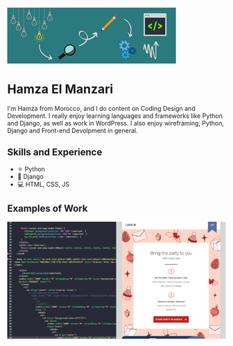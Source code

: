 ![Coding Design and Development](images/problem-solving.png)

# Hamza El Manzari
I'm Hamza from Morocco, and I do content on Coding Design and Development. I really enjoy learning languages and frameworks like Python and Django, as well as work in WordPress. I also enjoy wireframing, Python, Django and Front-end Devolpment in general. 

## Skills and Experience
* ⚛ Python
* 📱 Django
* 💻 HTML, CSS, JS

## Examples of Work
<img src="images/coding-code.gif " >
